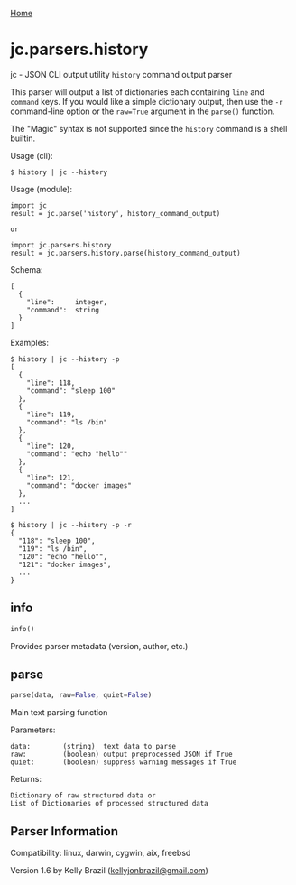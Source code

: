 [Home](https://kellyjonbrazil.github.io/jc/)

# jc.parsers.history
jc - JSON CLI output utility `history` command output parser

This parser will output a list of dictionaries each containing `line` and
`command` keys. If you would like a simple dictionary output, then use the
`-r` command-line option or the `raw=True` argument in the `parse()`
function.

The "Magic" syntax is not supported since the `history` command is a shell
builtin.

Usage (cli):

    $ history | jc --history

Usage (module):

    import jc
    result = jc.parse('history', history_command_output)

    or

    import jc.parsers.history
    result = jc.parsers.history.parse(history_command_output)

Schema:

    [
      {
        "line":     integer,
        "command":  string
      }
    ]

Examples:

    $ history | jc --history -p
    [
      {
        "line": 118,
        "command": "sleep 100"
      },
      {
        "line": 119,
        "command": "ls /bin"
      },
      {
        "line": 120,
        "command": "echo "hello""
      },
      {
        "line": 121,
        "command": "docker images"
      },
      ...
    ]

    $ history | jc --history -p -r
    {
      "118": "sleep 100",
      "119": "ls /bin",
      "120": "echo "hello"",
      "121": "docker images",
      ...
    }


## info
```python
info()
```
Provides parser metadata (version, author, etc.)

## parse
```python
parse(data, raw=False, quiet=False)
```

Main text parsing function

Parameters:

    data:        (string)  text data to parse
    raw:         (boolean) output preprocessed JSON if True
    quiet:       (boolean) suppress warning messages if True

Returns:

    Dictionary of raw structured data or
    List of Dictionaries of processed structured data

## Parser Information
Compatibility:  linux, darwin, cygwin, aix, freebsd

Version 1.6 by Kelly Brazil (kellyjonbrazil@gmail.com)

